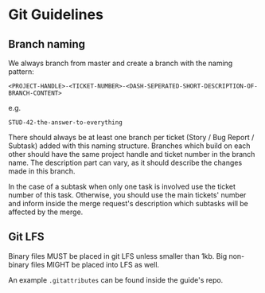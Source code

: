# Git Guidelines

## Branch naming

We always branch from master and create a branch with the naming pattern:

```
<PROJECT-HANDLE>-<TICKET-NUMBER>-<DASH-SEPERATED-SHORT-DESCRIPTION-OF-BRANCH-CONTENT>
```
e.g.
```
STUD-42-the-answer-to-everything
```

There should always be at least one branch per ticket (Story / Bug Report / Subtask) added with this naming structure. 
Branches which build on each other should have the same project handle and ticket number in the branch name.
The description part can vary, as it should describe the changes made in this branch.

In the case of a subtask when only one task is involved use the ticket number of this task.
Otherwise, you should use the main tickets' number and inform inside the merge request's description which subtasks will be affected by the merge. 


## Git LFS

Binary files MUST be placed in git LFS unless smaller than 1kb.
Big non-binary files MIGHT be placed into LFS as well.

An example `.gitattributes` can be found inside the guide's repo.
